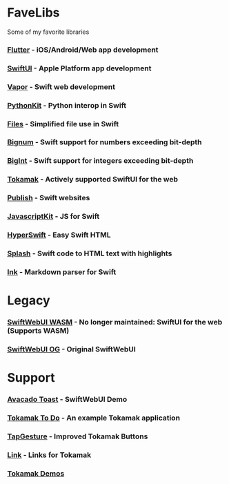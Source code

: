 # FaveLibs
Some of my favorite libraries 

### [Flutter](https://flutter.dev/) - iOS/Android/Web app development

### [SwiftUI](https://developer.apple.com/xcode/swiftui/) - Apple Platform app development

### [Vapor](https://vapor.codes) - Swift web development

### [PythonKit](https://github.com/pvieito/PythonKit) - Python interop in Swift

### [Files](https://github.com/JohnSundell/Files) - Simplified file use in Swift

### [Bignum](https://github.com/dankogai/swift-bignum) - Swift support for numbers exceeding bit-depth

### [BigInt](https://github.com/attaswift/BigInt) - Swift support for integers exceeding bit-depth

### [Tokamak](https://github.com/TokamakUI/Tokamak) - Actively supported SwiftUI for the web

### [Publish](https://github.com/johnsundell/Publish) - Swift websites

### [JavascriptKit](https://github.com/swiftwasm/JavaScriptKit) - JS for Swift

### [HyperSwift](https://github.com/johngarrett/HyperSwift) - Easy Swift HTML

### [Splash](https://github.com/JohnSundell/Splash) - Swift code to HTML text with highlights

### [Ink](https://github.com/johnsundell/ink) - Markdown parser for Swift

# Legacy

### [SwiftWebUI WASM](https://github.com/carson-katri/SwiftWebUI) - No longer maintained: SwiftUI for the web (Supports WASM)

### [SwiftWebUI OG](https://github.com/SwiftWebUI/SwiftWebUI) - Original SwiftWebUI

# Support

### [Avacado Toast](https://github.com/SwiftWebUI/AvocadoToast) - SwiftWebUI Demo

### [Tokamak To Do](https://github.com/TokamakUI/tokamak-todo-example) - An example Tokamak application

### [TapGesture](https://github.com/fatsandwichgames/wasm-website/blob/master/Sources/Games/Views/Generic/TapGesture.swift) - Improved Tokamak Buttons

### [Link](https://github.com/fatsandwichgames/wasm-website/blob/master/Sources/Games/Views/Generic/Link.swift) - Links for Tokamak

### [Tokamak Demos](https://github.com/TokamakUI/Tokamak/tree/main/Sources/TokamakDemo)
